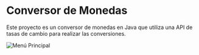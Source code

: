 # Conversor de Monedas

Este proyecto es un conversor de monedas en Java que utiliza una API de tasas de cambio para realizar las conversiones.

![Menú Principal](![image](https://github.com/Aria14cs/ConvertidorDeMoneda/assets/116704694/213e1dec-184e-41ff-8aee-3faec5c20486)
)
